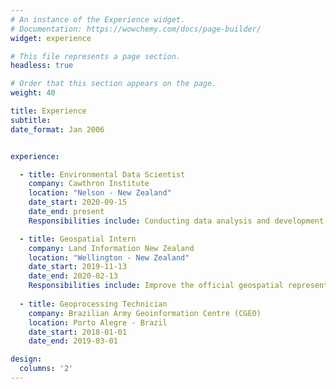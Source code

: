 ```yaml
---
# An instance of the Experience widget.
# Documentation: https://wowchemy.com/docs/page-builder/
widget: experience

# This file represents a page section.
headless: true

# Order that this section appears on the page.
weight: 40

title: Experience
subtitle:
date_format: Jan 2006


experience:

  - title: Environmental Data Scientist
    company: Cawthron Institute
    location: "Nelson - New Zealand"
    date_start: 2020-09-15
    date_end: present
    Responsibilities include: Conducting data analysis and development of robust data pipelines for various environmental projects. Additionally, leading the architectural design of internal data infrastructure utilizing Azure Cloud services to optimize application deployments and promote the institute's adherence to FAIR principles.

  - title: Geospatial Intern
    company: Land Information New Zealand
    location: "Wellington - New Zealand"
    date_start: 2019-11-13
    date_end: 2020-02-13
    Responsibilities include: Improve the official geospatial representation of New Zealand coastline for resilience and climate change purpose.
         
  - title: Geoprocessing Technician
    company: Brazilian Army Geoinformation Centre (CGEO)
    location: Porto Alegre - Brazil
    date_start: 2018-01-01
    date_end: 2019-03-01

design:
  columns: '2'
---
```

